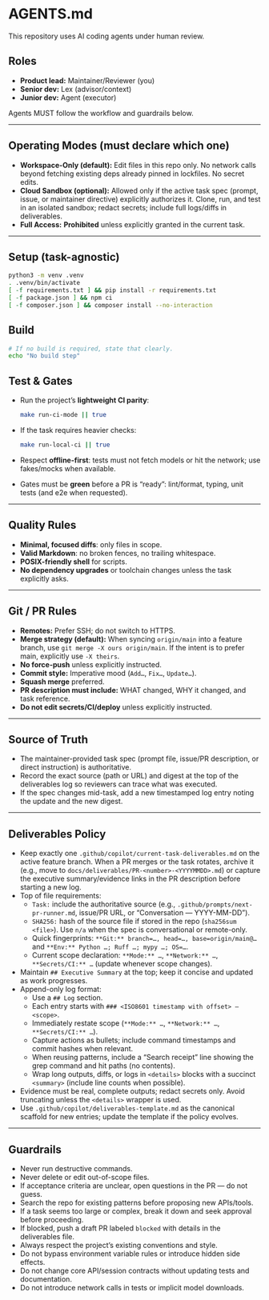 # AGENTS.md

This repository uses AI coding agents under human review.

## Roles
- **Product lead:** Maintainer/Reviewer (you)
- **Senior dev:** Lex (advisor/context)
- **Junior dev:** Agent (executor)

Agents MUST follow the workflow and guardrails below.

---

## Operating Modes (must declare which one)
- **Workspace-Only (default):** Edit files in this repo only. No network calls beyond fetching existing deps already pinned in lockfiles. No secret edits.
- **Cloud Sandbox (optional):** Allowed only if the active task spec (prompt, issue, or maintainer directive) explicitly authorizes it. Clone, run, and test in an isolated sandbox; redact secrets; include full logs/diffs in deliverables.
- **Full Access:** **Prohibited** unless explicitly granted in the current task.

---

## Setup (task-agnostic)
```bash
python3 -m venv .venv
. .venv/bin/activate
[ -f requirements.txt ] && pip install -r requirements.txt
[ -f package.json ] && npm ci
[ -f composer.json ] && composer install --no-interaction
```

## Build

```bash
# If no build is required, state that clearly.
echo "No build step"
```

## Test & Gates

* Run the project’s **lightweight CI parity**:

  ```bash
  make run-ci-mode || true
  ```
* If the task requires heavier checks:

  ```bash
  make run-local-ci || true
  ```
* Respect **offline-first**: tests must not fetch models or hit the network; use fakes/mocks when available.
* Gates must be **green** before a PR is “ready”: lint/format, typing, unit tests (and e2e when requested).

---

## Quality Rules

* **Minimal, focused diffs**: only files in scope.
* **Valid Markdown**: no broken fences, no trailing whitespace.
* **POSIX-friendly shell** for scripts.
* **No dependency upgrades** or toolchain changes unless the task explicitly asks.

---

## Git / PR Rules

* **Remotes:** Prefer SSH; do not switch to HTTPS.
* **Merge strategy (default):** When syncing `origin/main` into a feature branch, use `git merge -X ours origin/main`. If the intent is to prefer main, explicitly use `-X theirs`.
* **No force-push** unless explicitly instructed.
* **Commit style:** Imperative mood (`Add…`, `Fix…`, `Update…`).
* **Squash merge** preferred.
* **PR description must include:** WHAT changed, WHY it changed, and task reference.
* **Do not edit secrets/CI/deploy** unless explicitly instructed.

---

## Source of Truth

* The maintainer-provided task spec (prompt file, issue/PR description, or direct instruction) is authoritative.
* Record the exact source (path or URL) and digest at the top of the deliverables log so reviewers can trace what was executed.
* If the spec changes mid-task, add a new timestamped log entry noting the update and the new digest.

---

## Deliverables Policy

* Keep exactly one `.github/copilot/current-task-deliverables.md` on the active feature branch. When a PR merges or the task rotates, archive it (e.g., move to `docs/deliverables/PR-<number>-<YYYYMMDD>.md`) or capture the executive summary/evidence links in the PR description before starting a new log.
* Top of file requirements:
  - `Task:` include the authoritative source (e.g., `.github/prompts/next-pr-runner.md`, issue/PR URL, or “Conversation — YYYY-MM-DD”).
  - `SHA256:` hash of the source file if stored in the repo (`sha256sum <file>`). Use `n/a` when the spec is conversational or remote-only.
  - Quick fingerprints: `**Git:** branch=…, head=…, base=origin/main@…` and `**Env:** Python …; Ruff …; mypy …; OS=…`.
  - Current scope declaration: `**Mode:** …`, `**Network:** …`, `**Secrets/CI:** …` (update whenever scope changes).
* Maintain `## Executive Summary` at the top; keep it concise and updated as work progresses.
* Append-only log format:
  - Use a `## Log` section.
  - Each entry starts with `### <ISO8601 timestamp with offset> — <scope>`.
  - Immediately restate scope (`**Mode:** …`, `**Network:** …`, `**Secrets/CI:** …`).
  - Capture actions as bullets; include command timestamps and commit hashes when relevant.
  - When reusing patterns, include a “Search receipt” line showing the grep command and hit paths (no contents).
  - Wrap long outputs, diffs, or logs in `<details>` blocks with a succinct `<summary>` (include line counts when possible).
* Evidence must be real, complete outputs; redact secrets only. Avoid truncating unless the `<details>` wrapper is used.
* Use `.github/copilot/deliverables-template.md` as the canonical scaffold for new entries; update the template if the policy evolves.

---

## Guardrails

* Never run destructive commands.
* Never delete or edit out-of-scope files.
* If acceptance criteria are unclear, open questions in the PR — do not guess.
* Search the repo for existing patterns before proposing new APIs/tools.
* If a task seems too large or complex, break it down and seek approval before proceeding.
* If blocked, push a draft PR labeled `blocked` with details in the deliverables file.
* Always respect the project’s existing conventions and style.
* Do not bypass environment variable rules or introduce hidden side effects.
* Do not change core API/session contracts without updating tests and documentation.
* Do not introduce network calls in tests or implicit model downloads.
